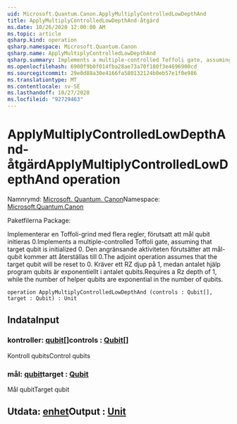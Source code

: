 ```yaml
---
uid: Microsoft.Quantum.Canon.ApplyMultiplyControlledLowDepthAnd
title: ApplyMultiplyControlledLowDepthAnd-åtgärd
ms.date: 10/26/2020 12:00:00 AM
ms.topic: article
qsharp.kind: operation
qsharp.namespace: Microsoft.Quantum.Canon
qsharp.name: ApplyMultiplyControlledLowDepthAnd
qsharp.summary: Implements a multiple-controlled Toffoli gate, assuming that target qubit is initialized 0.  The adjoint operation assumes that the target qubit will be reset to 0.  Requires a Rz depth of 1, while the number of helper qubits are exponential in the number of qubits.
ms.openlocfilehash: 6900f9b0f014fba28ae73a70f180f3e4696900cd
ms.sourcegitcommit: 29e0d88a30e4166fa580132124b0eb57e1f0e986
ms.translationtype: MT
ms.contentlocale: sv-SE
ms.lasthandoff: 10/27/2020
ms.locfileid: "92729463"
---
```

# <a name="applymultiplycontrolledlowdepthand-operation"></a><span data-ttu-id="dbdcd-102">ApplyMultiplyControlledLowDepthAnd-åtgärd</span><span class="sxs-lookup"><span data-stu-id="dbdcd-102">ApplyMultiplyControlledLowDepthAnd operation</span></span>

<span data-ttu-id="dbdcd-103">Namnrymd: [Microsoft. Quantum. Canon](xref:Microsoft.Quantum.Canon)</span><span class="sxs-lookup"><span data-stu-id="dbdcd-103">Namespace: [Microsoft.Quantum.Canon](xref:Microsoft.Quantum.Canon)</span></span>

<span data-ttu-id="dbdcd-104">Paketfilerna [](https://nuget.org/packages/)</span><span class="sxs-lookup"><span data-stu-id="dbdcd-104">Package: [](https://nuget.org/packages/)</span></span>


<span data-ttu-id="dbdcd-105">Implementerar en Toffoli-grind med flera regler, förutsatt att mål qubit initieras 0.</span><span class="sxs-lookup"><span data-stu-id="dbdcd-105">Implements a multiple-controlled Toffoli gate, assuming that target qubit is initialized 0.</span></span>  <span data-ttu-id="dbdcd-106">Den angränsande aktiviteten förutsätter att mål-qubit kommer att återställas till 0.</span><span class="sxs-lookup"><span data-stu-id="dbdcd-106">The adjoint operation assumes that the target qubit will be reset to 0.</span></span>  <span data-ttu-id="dbdcd-107">Kräver ett RZ djup på 1, medan antalet hjälp program qubits är exponentiellt i antalet qubits.</span><span class="sxs-lookup"><span data-stu-id="dbdcd-107">Requires a Rz depth of 1, while the number of helper qubits are exponential in the number of qubits.</span></span>

```qsharp
operation ApplyMultiplyControlledLowDepthAnd (controls : Qubit[], target : Qubit) : Unit
```


## <a name="input"></a><span data-ttu-id="dbdcd-108">Indata</span><span class="sxs-lookup"><span data-stu-id="dbdcd-108">Input</span></span>

### <a name="controls--qubit"></a><span data-ttu-id="dbdcd-109">kontroller: [qubit](xref:microsoft.quantum.lang-ref.qubit)[]</span><span class="sxs-lookup"><span data-stu-id="dbdcd-109">controls : [Qubit](xref:microsoft.quantum.lang-ref.qubit)[]</span></span>

<span data-ttu-id="dbdcd-110">Kontroll qubits</span><span class="sxs-lookup"><span data-stu-id="dbdcd-110">Control qubits</span></span>


### <a name="target--qubit"></a><span data-ttu-id="dbdcd-111">mål: [qubit](xref:microsoft.quantum.lang-ref.qubit)</span><span class="sxs-lookup"><span data-stu-id="dbdcd-111">target : [Qubit](xref:microsoft.quantum.lang-ref.qubit)</span></span>

<span data-ttu-id="dbdcd-112">Mål qubit</span><span class="sxs-lookup"><span data-stu-id="dbdcd-112">Target qubit</span></span>



## <a name="output--unit"></a><span data-ttu-id="dbdcd-113">Utdata: [enhet](xref:microsoft.quantum.lang-ref.unit)</span><span class="sxs-lookup"><span data-stu-id="dbdcd-113">Output : [Unit](xref:microsoft.quantum.lang-ref.unit)</span></span>

